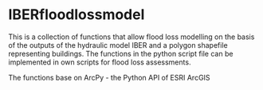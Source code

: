 # IBERfloodlossmodel

This is a collection of functions that allow flood loss modelling on the basis of the outputs of the hydraulic model IBER and a polygon shapefile representing buildings.
The functions in the python script file can be implemented in own scripts for flood loss assessments.

The functions base on ArcPy - the Python API of ESRI ArcGIS
